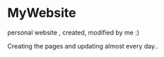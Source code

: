 MyWebsite
=========
 personal website , created, modified by me :)

Creating the pages and updating almost every day..
